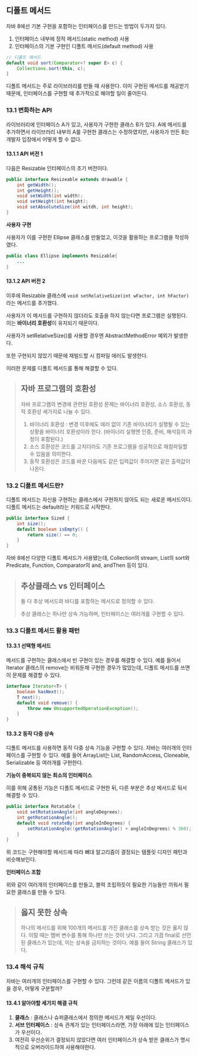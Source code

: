 ## 디폴트 메서드
자바 8에선 기본 구현을 포함하는 인터페이스를 만드는 방법이 두가지 있다.
1. 인터페이스 내부에 정적 메서드(static method) 사용
2. 인터페이스의 기본 구현인 디폴트 메서드(default method) 사용
```Java
// 디폴트 메서드
default void sort(Comparator<? super E> c) {
    Collections.sort(this, c);
} 
```

디폴트 메서드는 주로 라이브러리를 만들 때 사용한다. 이미 구현된 메서드를 제공받기 때문에, 인터페이스를 구현할 때 추가적으로 해야할 일이 줄어든다.

### 13.1 변화하는 API
라이브러리에 인터페이스 A가 있고, 사용자가 구현한 클래스 B가 있다. A에 메서드를 추가하면서 라이브러리 내부의 A를 구현한 클래스는 수정하였지만, 사용자가 만든 B는 개발자 입장에서 어떻게 할 수 없다.

#### 13.1.1 API 버전 1
다음은 Resizable 인터페이스의 초기 버전이다.
```Java
public interface Resizeable extends drawable {
    int getWidth();
    int getHeight();
    void setWidth(int width);
    void setHeight(int height);
    void setAbsoluteSize(int witdh, int height);
}
```
**사용자 구현**

사용자가 이를 구현한 Ellipse 클래스를 만들었고, 이것을 활용하는 프로그램을 작성하였다.
```Java
public class Ellipse implements Resizable{
    ...
}
```

#### 13.1.2 API 버전 2
이후에 Resizable 클래스에 `void setRelativeSize(int wFactor, int hFactor)`라는 메서드를 추가했다. 

사용자가 이 메서드를 구현하지 않더라도 호출을 하지 않는다면 프로그램은 실행된다. 이는 **바이너리 호환성**이 유지되기 때문이다. 

사용자가 setRelativeSize()를 사용할 경우엔 AbstractMethodError 예외가 발생한다. 

또한 구현되지 않았기 때문에 재빌드할 시 컴파일 에러도 발생한다.

이러한 문제를 디폴트 메서드를 통해 해결할 수 있다.

> **자바 프로그램의 호환성**
> ---
> 자바 프로그램의 변경에 관련된 호환성 문제는 바이너리 호환성, 소스 호환성, 동작 호환성 세가지로 나눌 수 있다. 
> 1. 바이너리 호환성 : 변경 이후에도 에러 없이 기존 바이너리가 실행될 수 있는 상황을 바이너리 호환성이라 한다. (바이너리 실행엔 인증, 준비, 해석등의 과정이 포함된다.)
> 2. 소스 호환성은 코드를 고치더라도 기존 프로그램을 성공적으로 재컴파일할 수 있음을 의미한다.
> 3. 동작 호환성은 코드를 바꾼 다음에도 같은 입력값이 주어지면 같은 출력값이 나온다.

### 13.2 디폴트 메서드란?
디폴트 메서드는 자신을 구현하는 클래스에서 구현하지 않아도 되는 새로운 메서드이다. 디폴트 메서드는 default라는 키워드로 시작한다.
```Java
public interface Sized {
    int size();
    default boolean isEmpty() {
        return size() == 0;
    }
}
```

자바 8에선 다양한 디폴트 메서드가 사용됐는데, Collection의 stream, List의 sort와 Predicate, Function, Comparator의 and, andThen 등이 있다.

> **추상클래스 vs 인터페이스**
> ---
> 둘 다 추상 메서드와 바디를 포함하는 메서드로 정의할 수 있다.
> 
> 추상 클래스는 하나만 상속 가능하며, 인터페이스는 여러개를 구현할 수 있다.

### 13.3 디폴트 메서드 활용 패턴
#### 13.3.1 선택형 메서드
메서드를 구현하는 클래스에서 빈 구현이 있는 경우를 해결할 수 있다. 예를 들어서 Iterator 클래스의 remove는 비워둔채 구현한 경우가 많았는데, 디폴트 메서드를 쓰면 이 문제를 해결할 수 있다.
```Java
interface Iterator<T> {
    boolean hasNext();
    T next();
    default void remove() {
        throw new UnsupportedOperationException();
    }
}
```
#### 13.3.2 동작 다중 상속
디폴트 메서드를 사용하면 동작 다중 상속 기능을 구현할 수 있다. 자바는 여러개의 인터페이스를 구현할 수 있다. 예를 들어 ArrayList는 List, RandomAccess, Cloneable, Serializable 등 여러개를 구현한다.

**기능이 중복되지 않는 최소의 인터페이스**

이를 위해 공통된 기능은 디폴트 메서드로 구현한 뒤, 다른 부분은 추상 메서드로 둬서 해결할 수 있다.
```Java
public interface Rotatable {
    void setRotationAngle(int angleDegrees);
    int getRotationAngle();
    default void rotateBy(int angleInDegrees) {
        setRotationAngle((getRotationAngle() + angleInDegrees) % 360);
    }
}
```
위 코드는 구현해야할 메서드에 따라 뼈대 알고리즘이 결정되는 템플릿 디자인 패턴과 비슷해보인다.

**인터페이스 조합**

위와 같이 여러개의 인터페이스를 만들고, 블럭 조립하듯이 필요한 기능들만 끼워서 필요한 클래스를 만들 수 있다.


> **옳지 못한 상속**
> ---
> 하나의 메서드를 위해 100개의 메서드를 가진 클래스를 상속 받는 것은 옳지 않다. 이럴 때는 멤버 변수를 통해 하나만 쓰는 것이 낫다. 그리고 가끔 final로 선언된 클래스가 있는데, 이는 상속을 금지하는 것이다. 예를 들어 String 클래스가 있다.

### 13.4 해석 규칙
자바는 여러개의 인터페이스를 구현할 수 있다. 그런데 같은 이름의 디폴트 메서드가 있을 경우, 어떻게 구분할까?

#### 13.4.1 알아야할 세가지 해결 규칙
1. **클래스** : 클래스나 슈퍼클래스에서 정의한 메서드가 제일 우선이다.
2. **서브 인터페이스** : 상속 관계가 있는 인터페이스라면, 가장 아래에 있는 인터페이스가 우선이다.
3. 여전히 우선순위가 결정되지 않았다면 여러 인터페이스가 상속 받은 클래스가 명시적으로 오버라이드하여 사용해야한다.